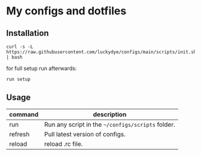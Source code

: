 # My configs and dotfiles

## Installation
```
curl -s -L https://raw.githubusercontent.com/luckydye/configs/main/scripts/init.sh | bash
```

for full setup run afterwards:
```
run setup
```

## Usage
| command | description                                       |
|---------|---------------------------------------------------|
| run     | Run any script in the `~/configs/scripts` folder. |
| refresh | Pull latest version of configs.                   |
| reload  | reload .rc file.                                  |
